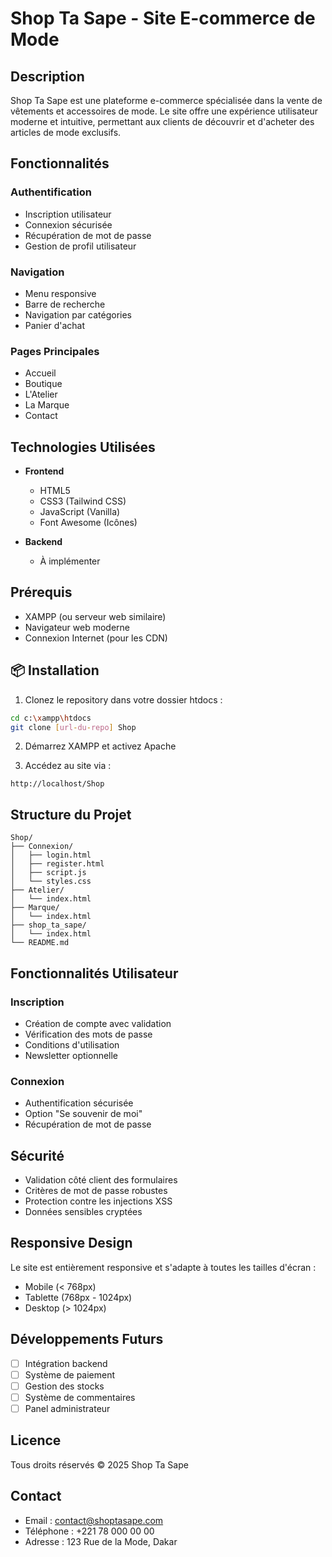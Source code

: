 # Shop Ta Sape - Site E-commerce de Mode

##  Description
Shop Ta Sape est une plateforme e-commerce spécialisée dans la vente de vêtements et accessoires de mode. Le site offre une expérience utilisateur moderne et intuitive, permettant aux clients de découvrir et d'acheter des articles de mode exclusifs.

##  Fonctionnalités

### Authentification
- Inscription utilisateur
- Connexion sécurisée
- Récupération de mot de passe
- Gestion de profil utilisateur

### Navigation
- Menu responsive
- Barre de recherche
- Navigation par catégories
- Panier d'achat

### Pages Principales
- Accueil
- Boutique
- L'Atelier
- La Marque
- Contact

##  Technologies Utilisées

- **Frontend**
  - HTML5
  - CSS3 (Tailwind CSS)
  - JavaScript (Vanilla)
  - Font Awesome (Icônes)

- **Backend**
  - À implémenter

##  Prérequis

- XAMPP (ou serveur web similaire)
- Navigateur web moderne
- Connexion Internet (pour les CDN)

## 📦 Installation

1. Clonez le repository dans votre dossier htdocs :
```bash
cd c:\xampp\htdocs
git clone [url-du-repo] Shop
```

2. Démarrez XAMPP et activez Apache

3. Accédez au site via :
```
http://localhost/Shop
```

##  Structure du Projet

```
Shop/
├── Connexion/
│   ├── login.html
│   ├── register.html
│   ├── script.js
│   └── styles.css
├── Atelier/
│   └── index.html
├── Marque/
│   └── index.html
├── shop_ta_sape/
│   └── index.html
└── README.md
```

##  Fonctionnalités Utilisateur

### Inscription
- Création de compte avec validation
- Vérification des mots de passe
- Conditions d'utilisation
- Newsletter optionnelle

### Connexion
- Authentification sécurisée
- Option "Se souvenir de moi"
- Récupération de mot de passe

##  Sécurité

- Validation côté client des formulaires
- Critères de mot de passe robustes
- Protection contre les injections XSS
- Données sensibles cryptées

##  Responsive Design

Le site est entièrement responsive et s'adapte à toutes les tailles d'écran :
- Mobile (< 768px)
- Tablette (768px - 1024px)
- Desktop (> 1024px)

##  Développements Futurs

- [ ] Intégration backend
- [ ] Système de paiement
- [ ] Gestion des stocks
- [ ] Système de commentaires
- [ ] Panel administrateur

##  Licence

Tous droits réservés © 2025 Shop Ta Sape

## Contact

- Email : contact@shoptasape.com
- Téléphone : +221 78 000 00 00
- Adresse : 123 Rue de la Mode, Dakar